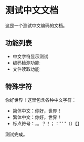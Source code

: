 # 测试中文文档

这是一个测试中文编码的文档。

## 功能列表

- 中文字符显示测试
- 编码检测功能
- 文件读取功能

## 特殊字符

你好世界！这里包含各种中文字符：
- 简体中文：你好，世界！
- 繁体中文：你好，世界！
- 标点符号：，。？！；：""''（）【】

测试完成。
